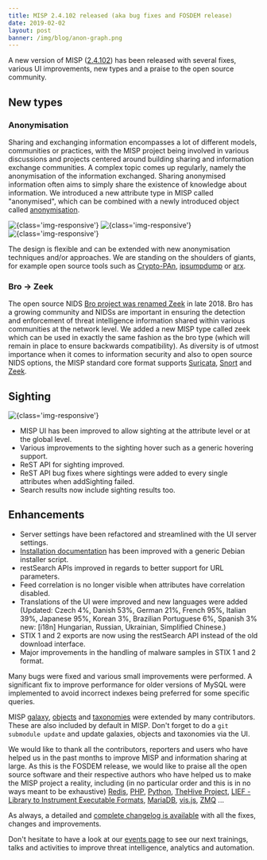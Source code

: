```yaml
---
title: MISP 2.4.102 released (aka bug fixes and FOSDEM release)
date: 2019-02-02
layout: post
banner: /img/blog/anon-graph.png
---
```


A new version of MISP ([2.4.102](https://github.com/MISP/MISP/tree/v2.4.102)) has been released with several fixes, various UI improvements, new types and a praise to the open source community.

## New types

### Anonymisation

Sharing and exchanging information encompasses a lot of different models, communities or practices, with the MISP project being involved in various discussions and projects centered around building sharing and information exchange communities. A complex topic comes up regularly, namely the anonymisation of the information exchanged. Sharing anonymised information often aims to simply share the existence of knowledge about information. We introduced a new attribute type in MISP called "anonymised", which can be combined with a newly introduced object called [anonymisation](https://www.misp-project.org/objects.html#_anonymisation).

![](/img/blog/anon-graph.png "{class='img-responsive'}")
![](/img/blog/anon2.png "{class='img-responsive'}")
![](/img/blog/anonymisation.png "{class='img-responsive'}")

The design is flexible and can be extended with new anonymisation techniques and/or approaches. We are standing on the shoulders of giants, for example open source tools such as [Crypto-PAn](https://www.cc.gatech.edu/computing/Networking/projects/cryptopan/), [ipsumpdump](https://github.com/kohler/ipsumdump) or [arx](https://arx.deidentifier.org/).

### Bro -> Zeek

The open source NIDS [Bro project was renamed Zeek](https://blog.zeek.org/2018/10/renaming-bro-project_11.html) in late 2018. Bro has a growing community and NIDSs are important in ensuring the detection and enforcement of threat intelligence information shared within various communities at the network level. We added a new MISP type called zeek which can be used in exactly the same fashion as the bro type (which will remain in place to ensure backwards compatibility). As diversity is of utmost importance when it comes to information security and also to open source NIDS options, the MISP standard core format supports [Suricata](https://suricata-ids.org/), [Snort](https://www.snort.org/) and [Zeek](https://www.zeek.org/).


## Sighting

![](/img/blog/sighting-UI.png "{class='img-responsive'}")

- MISP UI has been improved to allow sighting at the attribute level or at the global level.
- Various improvements to the sighting hover such as a generic hovering support.
- ReST API for sighting improved.
- ReST API bug fixes where sightings were added to every single attributes when addSighting failed.
- Search results now include sighting results too.

## Enhancements

- Server settings have been refactored and streamlined with the UI server settings.
- [Installation documentation](https://misp.github.io/MISP/) has been improved with a generic Debian installer script.
- restSearch APIs improved in regards to better support for URL parameters.
- Feed correlation is no longer visible when attributes have correlation disabled.
- Translations of the UI were improved and new languages were added (Updated: Czech 4%, Danish 53%, German 21%, French 95%, Italian 39%, Japanese 95%, Korean 3%, Brazilian Portuguese 6%, Spanish 3% new: [i18n] Hungarian, Russian, Ukrainian, Simplified Chinese.)
- STIX 1 and 2 exports are now using the restSearch API instead of the old download interface.
- Major improvements in the handling of malware samples in STIX 1 and 2 format.

Many bugs were fixed and various small improvements were performed. A significant fix to improve performance for older versions of MySQL were implemented to avoid incorrect indexes being preferred for some specific queries.

MISP [galaxy](/galaxy.pdf), [objects](/objects.pdf) and [taxonomies](/taxonomies.pdf) were extended by many contributors. These are also included by default in MISP. Don't forget to do a `git submodule update` and update galaxies, objects and taxonomies via the UI.

We would like to thank all the contributors, reporters and users who have helped us in the past months to improve MISP and information sharing at large. As this is the FOSDEM release, we would like to praise all the open source software and their respective authors who have helped us to make the MISP project a reality, including (in no particular order and this is in no ways meant to be exhaustive) [Redis](https://redis.io/), [PHP](http://php.net/), [Python](https://www.python.org/), [TheHive Project](https://thehive-project.org/), [LIEF - Library to Instrument Executable Formats](https://lief.quarkslab.com/), [MariaDB](https://mariadb.org/), [vis.js](http://visjs.org/index.html), [ZMQ](http://zeromq.org/) ...

As always, a detailed and [complete changelog is available](http://www.misp-project.org/Changelog.txt) with all the fixes, changes and improvements.

Don't hesitate to have a look at our [events page](http://www.misp-project.org/events/) to see our next trainings, talks and activities to improve threat intelligence, analytics and automation.

